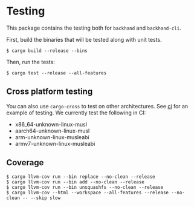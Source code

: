 # Testing
This package contains the testing both for `backhand` and `backhand-cli`.

First, build the binaries that will be tested along with unit tests.
```
$ cargo build --release --bins
```
Then, run the tests:
```
$ cargo test --release --all-features
```

## Cross platform testing
You can also use `cargo-cross` to test on other architectures.
See [ci](.github/workflows/main.yml) for an example of testing. We currently test the following in CI:
- x86_64-unknown-linux-musl
- aarch64-unknown-linux-musl
- arm-unknown-linux-musleabi
- armv7-unknown-linux-musleabi

## Coverage
```
$ cargo llvm-cov run --bin replace --no-clean --release
$ cargo llvm-cov run --bin add --no-clean --release
$ cargo llvm-cov run --bin unsquashfs --no-clean --release
$ cargo llvm-cov --html --workspace --all-features --release --no-clean -- --skip slow
```
